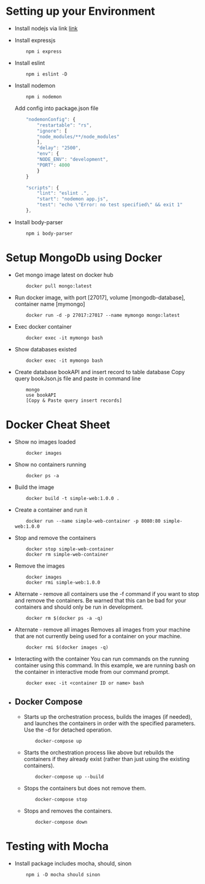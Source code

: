 # Setting up your Environment

- Install nodejs via link  [link](https://nodejs.org/en/)
- Install expressjs

    ```Shell
        npm i express
    ```
- Install eslint
    ```Shell
        npm i eslint -D
    ```
- Install nodemon
    ```Shell
        npm i nodemon
    ```
    Add config into package.json file
    ```js
        "nodemonConfig": {
            "restartable": "rs",
            "ignore": [
            "node_modules/**/node_modules"
            ],
            "delay": "2500",
            "env": {
            "NODE_ENV": "development",
            "PORT": 4000
            }
        }
    ```
    ```js
        "scripts": {
            "lint": "eslint .",
            "start": "nodemon app.js",
            "test": "echo \"Error: no test specified\" && exit 1"
        },
    ```
- Install body-parser

    ```Shell
        npm i body-parser
    ```

# Setup MongoDb using Docker

- Get mongo image latest on docker hub
    ```Shell
        docker pull mongo:latest
    ```
- Run docker image, with port [27017], volume [mongodb-database], container name [mymongo]
    ```Shell
        docker run -d -p 27017:27017 --name mymongo mongo:latest
    ```
- Exec docker container
    ```Shell
        docker exec -it mymongo bash
    ```
- Show databases existed
    ```Shell
        docker exec -it mymongo bash
    ```
- Create database bookAPI and insert record to table database
    Copy query bookJson.js file and paste in command line
    ```Shell
        mongo
        use bookAPI
        [Copy & Paste query insert records]
    ```

# Docker Cheat Sheet

- Show no images loaded
    ```Shell
        docker images
    ```

- Show no containers running
    ```Shell
        docker ps -a
    ```
- Build the image
    ```Shell
        docker build -t simple-web:1.0.0 .
    ```

- Create a container and run it
    ```Shell
        docker run --name simple-web-container -p 8080:80 simple-web:1.0.0
    ```

- Stop and remove the containers
    ```Shell
        docker stop simple-web-container
        docker rm simple-web-container
    ```

- Remove the images
    ```Shell
        docker images
        docker rmi simple-web:1.0.0
    ```

- Alternate - remove all containers
    use the -f command if you want to stop and remove the containers. Be warned that this can be bad for your containers and should only be run in development.
    ```Shell
        docker rm $(docker ps -a -q)
    ```

- Alternate - remove all images
    Removes all images from your machine that are not currently being used for a container on your machine.
    ```Shell
        docker rmi $(docker images -q)
    ```

- Interacting with the container
    You can run commands on the running container using this command. In this example, we are running bash on the container in interactive mode from our command prompt.
    ```Shell
        docker exec -it <container ID or name> bash
    ```
- ##  Docker Compose
    - Starts up the orchestration process, builds the images (if needed), and launches the containers in order with the specified parameters. Use the -d for detached operation.
        ```Shell
            docker-compose up
        ```
    - Starts the orchestration process like above but rebuilds the containers if they already exist (rather than just using the existing containers).
        ```Shell
            docker-compose up --build
        ```
    - Stops the containers but does not remove them.
        ```Shell
            docker-compose stop
        ```
    - Stops and removes the containers.
        ```Shell
            docker-compose down
        ```

# Testing with Mocha
- Install package includes mocha, should, sinon
    ```Shell
        npm i -D mocha should sinon
    ```